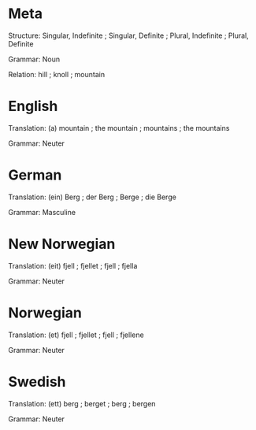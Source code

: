 Meta
====

Structure: Singular, Indefinite ; Singular, Definite ; Plural, Indefinite ; Plural, Definite

Grammar:   Noun

Relation:  hill ; knoll ; mountain



English
=======

Translation: (a) mountain ; the mountain ; mountains ; the mountains

Grammar:     Neuter



German
======

Translation: (ein) Berg ; der Berg ; Berge ; die Berge

Grammar:     Masculine



New Norwegian
=============

Translation: (eit) fjell ; fjellet ; fjell ; fjella

Grammar:     Neuter



Norwegian
=========

Translation: (et) fjell ; fjellet ; fjell ; fjellene

Grammar:     Neuter



Swedish
=======

Translation: (ett) berg ; berget ; berg ; bergen

Grammar:     Neuter
